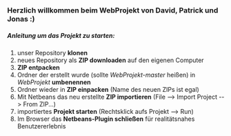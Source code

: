 ### Herzlich willkommen beim WebProjekt von David, Patrick und Jonas :)

##### Anleitung um das Projekt zu starten:

1. unser Repository **klonen**
2. neues Repository als **ZIP downloaden** auf den eigenen Computer
3. **ZIP entpacken**
4. Ordner der erstellt wurde (sollte *WebProjekt-master* heißen) in *WebProjekt* **umbenennen**
5. Ordner wieder in **ZIP einpacken** (Name des neuen ZIPs ist egal)
6. Mit Netbeans das neu erstellte **ZIP importieren** (File --> Import Project --> From ZIP...)
7. importiertes **Projekt starten** (Rechtsklick aufs Projekt --> Run)
8. Im Browser das **Netbeans-Plugin schließen** für realitätsnahes Benutzererlebnis 
